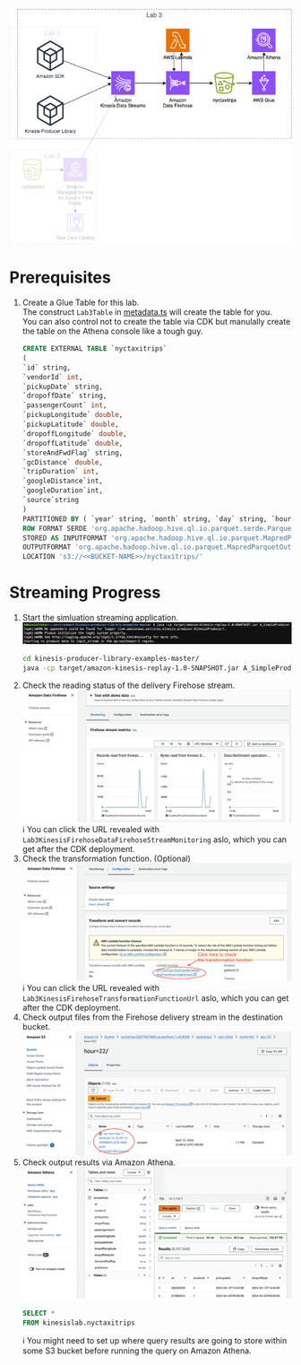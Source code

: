 ![Lab Architecture 3](../images/Lab%20Architecture%203.png)
# Prerequisites
1. Create a Glue Table for this lab.  
    The construct `Lab3Table` in [metadata.ts](../lib/metadata.ts) will create the table for you.  
    You can also control not to create the table via CDK but manulally create the table on the Athena console like a tough guy.  
    ```sql
    CREATE EXTERNAL TABLE `nyctaxitrips`
    (
    `id` string,
    `vendorId` int,
    `pickupDate` string,
    `dropoffDate` string,
    `passengerCount` int,
    `pickupLongitude` double,
    `pickupLatitude` double,
    `dropoffLongitude` double,
    `dropoffLatitude` double,
    `storeAndFwdFlag` string,
    `gcDistance` double,
    `tripDuration` int,
    `googleDistance`int,
    `googleDuration`int,
    `source`string
    )
    PARTITIONED BY ( `year` string, `month` string, `day` string, `hour` string)
    ROW FORMAT SERDE 'org.apache.hadoop.hive.ql.io.parquet.serde.ParquetHiveSerDe'
    STORED AS INPUTFORMAT 'org.apache.hadoop.hive.ql.io.parquet.MapredParquetInputFormat'
    OUTPUTFORMAT 'org.apache.hadoop.hive.ql.io.parquet.MapredParquetOutputFormat'
    LOCATION 's3://<<BUCKET-NAME>>/nyctaxitrips/'
    ```

# Streaming Progress
1. Start the simluation streaming application.
    ![start the simulation streaming application](../images/[Lab3]%20Start%20a%20simulation%20streaming%20application.png)
    ```bash
    cd kinesis-producer-library-examples-master/
    java -cp target/amazon-kinesis-replay-1.0-SNAPSHOT.jar A_SimpleProducer
    ```
2. Check the reading status of the delivery Firehose stream.
    ![Monitoring on the Firehose stream](../images/[Lab%203]%20Monitoring%20on%20DFH.png)
    ℹ️ You can click the URL revealed with `Lab3KinesisFirehoseDataFirehoseStreamMonitoring` aslo, which you can get after the CDK deployment.
3. Check the transformation function. (Optional)
    ![Configuration tab of the transformation function](../images/[Lab%203]%20transformation%20function.png)
    ℹ️ You can click the URL revealed with `Lab3KinesisFirehoseTransformationFunctionUrl` aslo, which you can get after the CDK deployment.
4. Check output files from the Firehose delivery stream in the destination bucket.
    ![files in the destination bucket](../images/[Lab%203]%20output%20files%20in%20destination%20bucket.png)
5. Check output results via Amazon Athena.
    ![check results via Athena](../images/[Lab%203]%20Check%20output%20results.png)
    ```sql
    SELECT *
    FROM kinesislab.nyctaxitrips
    ```
    ℹ️ You might need to set up where query results are going to store within some S3 bucket before running the query on Amazon Athena.